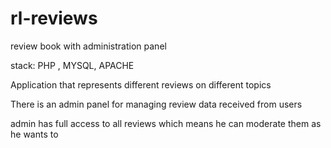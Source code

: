 # rl-reviews
review book with administration panel

stack: PHP , MYSQL, APACHE

Application that represents different reviews on different topics

There is an admin panel for managing review data received from users

admin has full access to all reviews which means he can moderate them as he wants to
